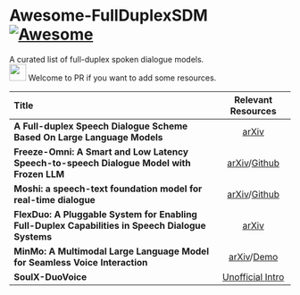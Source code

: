 # Awesome-FullDuplexSDM [![Awesome](https://cdn.rawgit.com/sindresorhus/awesome/d7305f38d29fed78fa85652e3a63e154dd8e8829/media/badge.svg)](https://github.com/Ruiqi-Yan/Awesome-FullDuplexSDM)
A curated list of full-duplex spoken dialogue models.  
<img height=30 src="https://raw.githubusercontent.com/Tarikul-Islam-Anik/Animated-Fluent-Emojis/master/Emojis/Hand%20gestures/Waving%20Hand.png"/> Welcome to PR if you want to add some resources.

| Title                                                                                                                                                                                                                                                                                               |                            Relevant Resources                                                                                                                       |
|:----------------------------------------------------------------------------------------------------------------------------------------------------------------------------------------------------------------------------------------------------------------------------------------------------|:-------------------------------------------------------------------------------------------------------------------------------------------------------------------:|
| **A Full-duplex Speech Dialogue Scheme Based On Large Language Models**                                                                                                                                                                                                                             |             [arXiv](https://arxiv.org/abs/2405.19487)                                                                                                               |
| **Freeze-Omni: A Smart and Low Latency Speech-to-speech Dialogue Model with Frozen LLM**                                                                                                                                                                                                            |             [arXiv](https://arxiv.org/abs/2411.00774)/[Github](https://github.com/VITA-MLLM/Freeze-Omni)                                                            |
| **Moshi: a speech-text foundation model for real-time dialogue**                                                                                                                                                                                                                                    |             [arXiv](https://arxiv.org/abs/2410.00037)/[Github](https://github.com/kyutai-labs/moshi)                                                                |
| **FlexDuo: A Pluggable System for Enabling Full-Duplex Capabilities in Speech Dialogue Systems**                                                                                                                                                                                                    |             [arXiv](https://arxiv.org/abs/2502.13472)                                                                                                               |
| **MinMo: A Multimodal Large Language Model for Seamless Voice Interaction**                                                                                                                                                                                                                         |             [arXiv](https://arxiv.org/abs/2501.06282)/[Demo](https://funaudiollm.github.io/minmo/)                                                                  |
| **SoulX-DuoVoice**                                                                                                                                                                                                                                                                                  |             [Unofficial Intro](https://zhuanlan.zhihu.com/p/1926352123244832218)                                                                                    |




